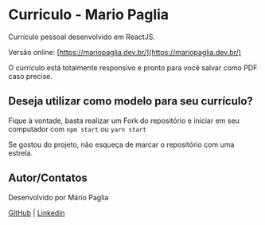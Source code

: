 # Curriculo - Mario Paglia

Currículo pessoal desenvolvido em ReactJS.

Versão online: [https://mariopaglia.dev.br/](https://mariopaglia.dev.br/)

O currículo está totalmente responsivo e pronto para você salvar como PDF caso precise.

## Deseja utilizar como modelo para seu currículo?

Fique à vontade, basta realizar um Fork do repositório e iniciar em seu computador com `npm start` ou `yarn start`

Se gostou do projeto, não esqueça de marcar o repositório com uma estrela.

## Autor/Contatos

Desenvolvido por Mário Paglia

[GitHub](https://github.com/mariopaglia) | [Linkedin](https://www.linkedin.com/in/mariopagliadev/)
